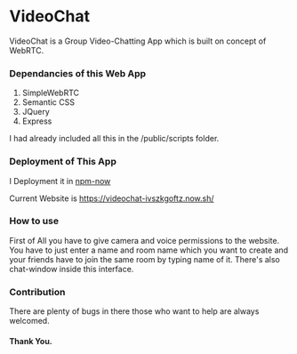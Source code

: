 # VideoChat

VideoChat is a Group Video-Chatting App which is built on concept of WebRTC.

### Dependancies of this Web App
1. SimpleWebRTC
2. Semantic CSS
3. JQuery
4. Express

I had already included all this in the /public/scripts folder.


### Deployment of This App
I Deployment it in [npm-now](https://zeit.co/docs/deployment-types/node)

Current Website is https://videochat-ivszkgoftz.now.sh/


### How to use
First of All you have to give camera and voice permissions to the website.
You have to just enter a name and room name which you want to create and your friends have to join the same room by typing name of it. There's also chat-window inside this interface.


### Contribution
There are plenty of bugs in there those who want to help are always welcomed.


#### Thank You.
